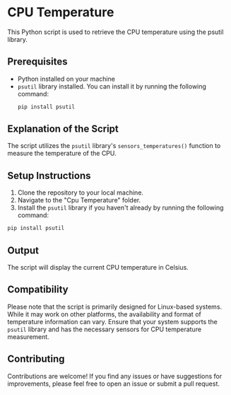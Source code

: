 # CPU Temperature

This Python script is used to retrieve the CPU temperature using the psutil library.


## Prerequisites
- Python installed on your machine
- `psutil` library installed. You can install it by running the following command:
  ```bash
  pip install psutil


## Explanation of the Script

The script utilizes the `psutil` library's `sensors_temperatures()` function to measure the temperature of the CPU.

## Setup Instructions

1. Clone the repository to your local machine.
2. Navigate to the "Cpu Temperature" folder.
3. Install the `psutil` library if you haven't already by running the following command:
```bash
pip install psutil
```
## Output

The script will display the current CPU temperature in Celsius.



## Compatibility

Please note that the script is primarily designed for Linux-based systems. While it may work on other platforms, the availability and format of temperature information can vary. Ensure that your system supports the `psutil` library and has the necessary sensors for CPU temperature measurement.

## Contributing

Contributions are welcome! If you find any issues or have suggestions for improvements, please feel free to open an issue or submit a pull request.


